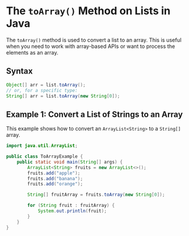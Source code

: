 
# The `toArray()` Method on Lists in Java

The `toArray()` method is used to convert a list to an array. This is useful when you need to work with array-based APIs or want to process the elements as an array.

## Syntax

```java
Object[] arr = list.toArray();
// or, for a specific type:
String[] arr = list.toArray(new String[0]);
```

## Example 1: Convert a List of Strings to an Array

This example shows how to convert an `ArrayList<String>` to a `String[]` array.

```java
import java.util.ArrayList;

public class ToArrayExample {
    public static void main(String[] args) {
        ArrayList<String> fruits = new ArrayList<>();
        fruits.add("apple");
        fruits.add("banana");
        fruits.add("orange");

        String[] fruitArray = fruits.toArray(new String[0]);

        for (String fruit : fruitArray) {
            System.out.println(fruit);
        }
    }
}
```

